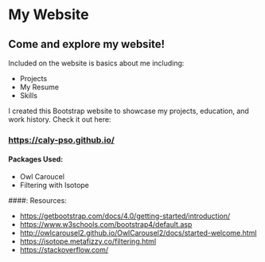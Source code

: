 # My Website

## Come and explore my website!

Included on the website is basics about me including:

- Projects
- My Resume
- Skills

I created this Bootstrap website to showcase my projects, education, and work history. Check it out here:

### https://caly-pso.github.io/


#### Packages Used:

- Owl Caroucel
- Filtering with Isotope


####: Resources: 

- https://getbootstrap.com/docs/4.0/getting-started/introduction/
- https://www.w3schools.com/bootstrap4/default.asp
- http://owlcarousel2.github.io/OwlCarousel2/docs/started-welcome.html
- https://isotope.metafizzy.co/filtering.html
- https://stackoverflow.com/
